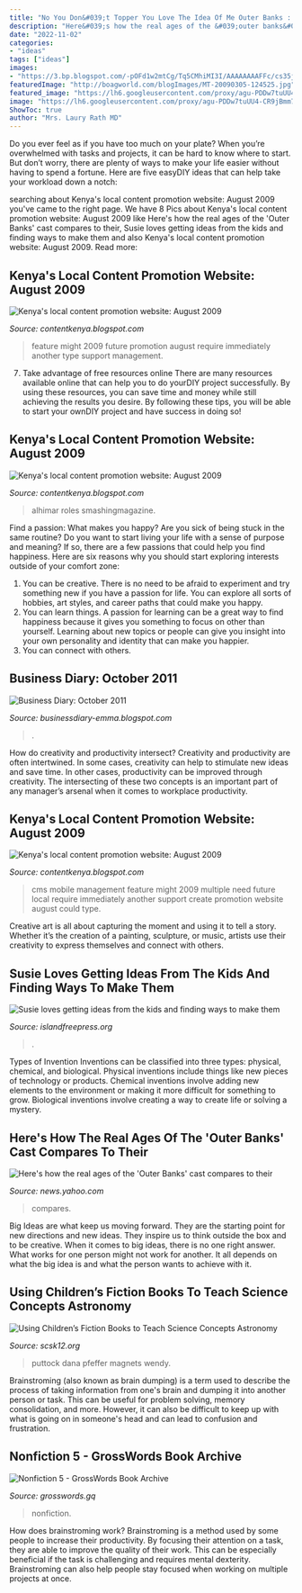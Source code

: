 ```yaml
---
title: "No You Don&#039;t Topper You Love The Idea Of Me Outer Banks : Using Children’s Fiction Books To Teach Science Concepts Astronomy"
description: "Here&#039;s how the real ages of the &#039;outer banks&#039; cast compares to their"
date: "2022-11-02"
categories:
- "ideas"
tags: ["ideas"]
images:
- "https://3.bp.blogspot.com/-pOFd1w2mtCg/Tq5CMhiMI3I/AAAAAAAAFFc/cs35jx3ZwYI/s1600/ecommerce_web_development.jpg"
featuredImage: "http://boagworld.com/blogImages/MT-20090305-124525.jpg"
featured_image: "https://lh6.googleusercontent.com/proxy/agu-PDDw7tuUU4-CR9jBmm7DxLjm7Facxy5Ssfm10tymgtjSxVOrpmw-vDz6LS9D93BfF8Y1FhirhDAiQoKM2qNS4cSlR6KeEGmtnxRC=s0-d"
image: "https://lh6.googleusercontent.com/proxy/agu-PDDw7tuUU4-CR9jBmm7DxLjm7Facxy5Ssfm10tymgtjSxVOrpmw-vDz6LS9D93BfF8Y1FhirhDAiQoKM2qNS4cSlR6KeEGmtnxRC=s0-d"
ShowToc: true
author: "Mrs. Laury Rath MD"
---
```



Do you ever feel as if you have too much on your plate? When you’re overwhelmed with tasks and projects, it can be hard to know where to start. But don’t worry, there are plenty of ways to make your life easier without having to spend a fortune. Here are five easyDIY ideas that can help take your workload down a notch: 

	

		
searching about Kenya&#039;s local content promotion website: August 2009 you've came to the right page. We have 8 Pics about Kenya&#039;s local content promotion website: August 2009 like Here&#039;s how the real ages of the &#039;Outer Banks&#039; cast compares to their, Susie loves getting ideas from the kids and finding ways to make them and also Kenya&#039;s local content promotion website: August 2009. Read more:
		
    
## Kenya&#039;s Local Content Promotion Website: August 2009

<img loading=lazy src="https://lh6.googleusercontent.com/proxy/agu-PDDw7tuUU4-CR9jBmm7DxLjm7Facxy5Ssfm10tymgtjSxVOrpmw-vDz6LS9D93BfF8Y1FhirhDAiQoKM2qNS4cSlR6KeEGmtnxRC=s0-d" onerror="this.onerror=null;this.src='https://tse2.mm.bing.net/th?id=OIP.hNW1czal33p5S7nuwegf7wHaD5&amp;pid=15.1';" alt="Kenya&#039;s local content promotion website: August 2009">

_Source: contentkenya.blogspot.com_

>feature might 2009 future promotion august require immediately another type support management. 

	

7) Take advantage of free resources online
There are many resources available online that can help you to do yourDIY project successfully. By using these resources, you can save time and money while still achieving the results you desire. By following these tips, you will be able to start your ownDIY project and have success in doing so!

    
## Kenya&#039;s Local Content Promotion Website: August 2009

<img loading=lazy src="http://www.boagworld.com/blogImages/cms3-20090305-124114.jpg" onerror="this.onerror=null;this.src='https://tse2.mm.bing.net/th?id=OIP.Oj6eYF8d9p2bmvYumX6FxQHaG_&amp;pid=15.1';" alt="Kenya&#039;s local content promotion website: August 2009">

_Source: contentkenya.blogspot.com_

>alhimar roles smashingmagazine. 

	

Find a passion: What makes you happy?
Are you sick of being stuck in the same routine? Do you want to start living your life with a sense of purpose and meaning? If so, there are a few passions that could help you find happiness. Here are six reasons why you should start exploring interests outside of your comfort zone: 
1. You can be creative. There is no need to be afraid to experiment and try something new if you have a passion for life. You can explore all sorts of hobbies, art styles, and career paths that could make you happy. 
2. You can learn things. A passion for learning can be a great way to find happiness because it gives you something to focus on other than yourself. Learning about new topics or people can give you insight into your own personality and identity that can make you happier. 
3. You can connect with others.

    
## Business Diary: October 2011

<img loading=lazy src="https://3.bp.blogspot.com/-pOFd1w2mtCg/Tq5CMhiMI3I/AAAAAAAAFFc/cs35jx3ZwYI/s1600/ecommerce_web_development.jpg" onerror="this.onerror=null;this.src='https://tse3.mm.bing.net/th?id=OIP.8i9wPgiIIrXTMliltlU8_gAAAA&amp;pid=15.1';" alt="Business Diary: October 2011">

_Source: businessdiary-emma.blogspot.com_

>. 

	

How do creativity and productivity intersect?
Creativity and productivity are often intertwined. In some cases, creativity can help to stimulate new ideas and save time. In other cases, productivity can be improved through creativity. The intersecting of these two concepts is an important part of any manager’s arsenal when it comes to workplace productivity.

    
## Kenya&#039;s Local Content Promotion Website: August 2009

<img loading=lazy src="http://boagworld.com/blogImages/MT-20090305-124525.jpg" onerror="this.onerror=null;this.src='https://tse3.mm.bing.net/th?id=OIP.Ft8Fh0zXA9iPDiiLkvTSIQHaD5&amp;pid=15.1';" alt="Kenya&#039;s local content promotion website: August 2009">

_Source: contentkenya.blogspot.com_

>cms mobile management feature might 2009 multiple need future local require immediately another support create promotion website august could type. 

	

Creative art is all about capturing the moment and using it to tell a story. Whether it’s the creation of a painting, sculpture, or music, artists use their creativity to express themselves and connect with others.

    
## Susie Loves Getting Ideas From The Kids And Finding Ways To Make Them

<img loading=lazy src="https://islandfreepress.org/wp-content/uploads/2020/06/105698036_2930345540347601_5928838886851555775_o-1200x675.png" onerror="this.onerror=null;this.src='https://tse3.mm.bing.net/th?id=OIP.3SJ6Dq4snLgsxzmU5tgkrAHaEK&amp;pid=15.1';" alt="Susie loves getting ideas from the kids and finding ways to make them">

_Source: islandfreepress.org_

>. 

	

Types of Invention
Inventions can be classified into three types: physical, chemical, and biological. Physical inventions include things like new pieces of technology or products. Chemical inventions involve adding new elements to the environment or making it more difficult for something to grow. Biological inventions involve creating a way to create life or solving a mystery.

    
## Here&#039;s How The Real Ages Of The &#039;Outer Banks&#039; Cast Compares To Their

<img loading=lazy src="https://s.yimg.com/ny/api/res/1.2/dVCmbHzyUdbq2b.xQQJyLg--/YXBwaWQ9aGlnaGxhbmRlcjt3PTcwNTtoPTUyOC4zOTM5MzkzOTM5Mzk0/https://s.yimg.com/uu/api/res/1.2/.O4fQHA8hKBm3S0XiXkgMQ--~B/aD03NDI7dz05OTA7YXBwaWQ9eXRhY2h5b24-/https://media.zenfs.com/en/insider_articles_922/662e2a2a3679dba0eab4087db33280b9" onerror="this.onerror=null;this.src='https://tse1.mm.bing.net/th?id=OIP.5vCw0J8Xzkkt-tWGG69f1gHaFj&amp;pid=15.1';" alt="Here&#039;s how the real ages of the &#039;Outer Banks&#039; cast compares to their">

_Source: news.yahoo.com_

>compares. 

	

Big Ideas are what keep us moving forward. They are the starting point for new directions and new ideas. They inspire us to think outside the box and to be creative. When it comes to big ideas, there is no one right answer. What works for one person might not work for another. It all depends on what the big idea is and what the person wants to achieve with it.

    
## Using Children’s Fiction Books To Teach Science Concepts Astronomy

<img loading=lazy src="https://www.scsk12.org/SCS/trpages/Site/Science_fiction_files/droppedImage.jpg" onerror="this.onerror=null;this.src='https://tse3.mm.bing.net/th?id=OIP.VsDPyHkxaJZpfXASWN3znQAAAA&amp;pid=15.1';" alt="Using Children’s Fiction Books to Teach Science Concepts Astronomy">

_Source: scsk12.org_

>puttock dana pfeffer magnets wendy. 

	

Brainstroming (also known as brain dumping) is a term used to describe the process of taking information from one's brain and dumping it into another person or task. This can be useful for problem solving, memory consolidation, and more. However, it can also be difficult to keep up with what is going on in someone's head and can lead to confusion and frustration.

    
## Nonfiction 5 - GrossWords Book Archive

<img loading=lazy src="https://images-na.ssl-images-amazon.com/images/I/41QBp9cAmoL._SX331_BO1,204,203,200_.jpg" onerror="this.onerror=null;this.src='https://tse2.mm.bing.net/th?id=OIP.bBkfGcKy3zUTrhTzuzIVuQAAAA&amp;pid=15.1';" alt="Nonfiction 5 - GrossWords Book Archive">

_Source: grosswords.gq_

>nonfiction. 

	

How does brainstroming work?
Brainstroming is a method used by some people to increase their productivity. By focusing their attention on a task, they are able to improve the quality of their work. This can be especially beneficial if the task is challenging and requires mental dexterity. Brainstroming can also help people stay focused when working on multiple projects at once.


